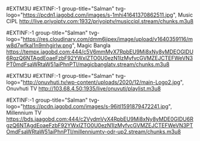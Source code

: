 #EXTM3U
#EXTINF:-1 group-title="Salman" tvg-logo="https://pcdn1.jagobd.com/images/s-1mhi41641370862511.jpg", Music CIPL
http://live.priyoiptv.com:1932/priyoiptv/musiccipl.stream/chunks.m3u8

#EXTINF:-1 group-title="Salman" tvg-logo="https://res.cloudinary.com/dmm6jjpex/image/upload/v1640359116/mw8d7wfkal1n9mhgirlw.png", Magic Bangla
https://tempx.jagobd.com:444/c5V6mmMyX7RpbEU9Mi8xNy8yMDEOGIDU6RgzQ6NTAgdEoaeFzbF92YWxIZTO0U0ezN1IzMyfvcGVMZEJCTEFWeVN3PT0mdFsaWRtaW51aiPhnPTI/magicbanglatv.stream/chunks.m3u8

#EXTM3U
#EXTINF:-1 group-title="Salman" tvg-logo="http://onuvhuti.tv/wp-content/uploads/2020/12/main-Logo2.jpg", Onuvhuti TV
http://103.68.4.50:1935/live/onuvuti/playlist.m3u8

#EXTINF:-1 group-title="Salman" tvg-logo="https://pcdn.jagobd.com/images/s-96itl1591879472241.jpg", Millennium TV 
https://bds.jaagobd.com:444/c2VydmVyX4RpbEU9Mi8xNy8yMDE0GIDU6RgzQ6NTAgdEoaeFzbF92YWxIZTO0U0ezN1IzMyfvcGVMZEJCTEFWeVN3PTOmdFsaWRtaW51aiPhnPTI/millenniumtv-odr-up2.stream/chunks.m3u8
